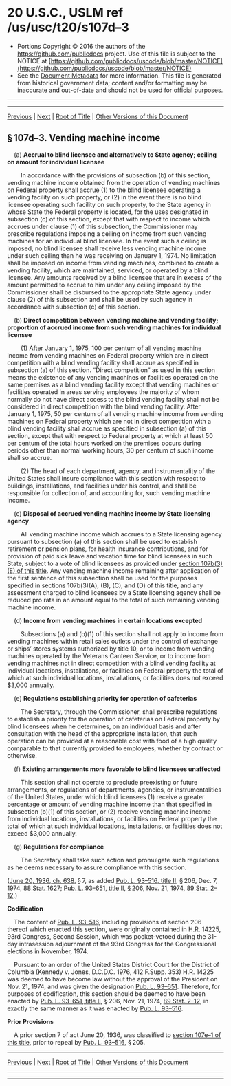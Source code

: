 ---
---

# 20 U.S.C., USLM ref /us/usc/t20/s107d–3

* Portions Copyright © 2016 the authors of the https://github.com/publicdocs project.
  Use of this file is subject to the NOTICE at [https://github.com/publicdocs/uscode/blob/master/NOTICE](https://github.com/publicdocs/uscode/blob/master/NOTICE)
* See the [Document Metadata](././../../../..//README.md) for more information.
  This file is generated from historical government data; content and/or formatting may be inaccurate and out-of-date and should not be used for official purposes.

----------
----------

[Previous](./../../../..//us/usc/t20/ch6A/m__us_usc_t20_s107d–2.md) | [Next](./../../../..//us/usc/t20/ch6A/m__us_usc_t20_s107d–4.md) | [Root of Title](./../../../../) | [Other Versions of this Document](https://publicdocs.github.io/go/links?ns=uslm&ref=%2Fus%2Fusc%2Ft20%2Fs107d%E2%80%933)

## § 107d–3. Vending machine income

    (a) __Accrual to blind licensee and alternatively to State agency; ceiling on amount for individual licensee__ 

        In accordance with the provisions of subsection (b) of this section, vending machine income obtained from the operation of vending machines on Federal property shall accrue (1) to the blind licensee operating a vending facility on such property, or (2) in the event there is no blind licensee operating such facility on such property, to the State agency in whose State the Federal property is located, for the uses designated in subsection (c) of this section, except that with respect to income which accrues under clause (1) of this subsection, the Commissioner may prescribe regulations imposing a ceiling on income from such vending machines for an individual blind licensee. In the event such a ceiling is imposed, no blind licensee shall receive less vending machine income under such ceiling than he was receiving on January 1, 1974. No limitation shall be imposed on income from vending machines, combined to create a vending facility, which are maintained, serviced, or operated by a blind licensee. Any amounts received by a blind licensee that are in excess of the amount permitted to accrue to him under any ceiling imposed by the Commissioner shall be disbursed to the appropriate State agency under clause (2) of this subsection and shall be used by such agency in accordance with subsection (c) of this section.

    (b) __Direct competition between vending machine and vending facility; proportion of accrued income from such vending machines for individual licensee__ 

        (1) After January 1, 1975, 100 per centum of all vending machine income from vending machines on Federal property which are in direct competition with a blind vending facility shall accrue as specified in subsection (a) of this section. “Direct competition” as used in this section means the existence of any vending machines or facilities operated on the same premises as a blind vending facility except that vending machines or facilities operated in areas serving employees the majority of whom normally do not have direct access to the blind vending facility shall not be considered in direct competition with the blind vending facility. After January 1, 1975, 50 per centum of all vending machine income from vending machines on Federal property which are not in direct competition with a blind vending facility shall accrue as specified in subsection (a) of this section, except that with respect to Federal property at which at least 50 per centum of the total hours worked on the premises occurs during periods other than normal working hours, 30 per centum of such income shall so accrue.

        (2) The head of each department, agency, and instrumentality of the United States shall insure compliance with this section with respect to buildings, installations, and facilities under his control, and shall be responsible for collection of, and accounting for, such vending machine income.

    (c) __Disposal of accrued vending machine income by State licensing agency__ 

        All vending machine income which accrues to a State licensing agency pursuant to subsection (a) of this section shall be used to establish retirement or pension plans, for health insurance contributions, and for provision of paid sick leave and vacation time for blind licensees in such State, subject to a vote of blind licensees as provided under [section 107b(3)(E) of this title][/us/usc/t20/s107b/3/E]. Any vending machine income remaining after application of the first sentence of this subsection shall be used for the purposes specified in sections 107b(3)(A), (B), (C), and (D) of this title, and any assessment charged to blind licensees by a State licensing agency shall be reduced pro rata in an amount equal to the total of such remaining vending machine income.

    (d) __Income from vending machines in certain locations excepted__ 

        Subsections (a) and (b)(1) of this section shall not apply to income from vending machines within retail sales outlets under the control of exchange or ships’ stores systems authorized by title 10, or to income from vending machines operated by the Veterans Canteen Service, or to income from vending machines not in direct competition with a blind vending facility at individual locations, installations, or facilities on Federal property the total of which at such individual locations, installations, or facilities does not exceed $3,000 annually.

    (e) __Regulations establishing priority for operation of cafeterias__ 

        The Secretary, through the Commissioner, shall prescribe regulations to establish a priority for the operation of cafeterias on Federal property by blind licensees when he determines, on an individual basis and after consultation with the head of the appropriate installation, that such operation can be provided at a reasonable cost with food of a high quality comparable to that currently provided to employees, whether by contract or otherwise.

    (f) __Existing arrangements more favorable to blind licensees unaffected__ 

        This section shall not operate to preclude preexisting or future arrangements, or regulations of departments, agencies, or instrumentalities of the United States, under which blind licensees (1) receive a greater percentage or amount of vending machine income than that specified in subsection (b)(1) of this section, or (2) receive vending machine income from individual locations, installations, or facilities on Federal property the total of which at such individual locations, installations, or facilities does not exceed $3,000 annually.

    (g) __Regulations for compliance__ 

        The Secretary shall take such action and promulgate such regulations as he deems necessary to assure compliance with this section.

([June 20, 1936, ch. 638][/us/act/1936-06-20/ch638], § 7, as added [Pub. L. 93–516, title II][/us/pl/93/516/tII], § 206, Dec. 7, 1974, [88 Stat. 1627][/us/stat/88/1627]; [Pub. L. 93–651, title II][/us/pl/93/651/tII], § 206, Nov. 21, 1974, [89 Stat. 2–12][/us/stat/89/2-12].)

 __Codification__ 

    The content of [Pub. L. 93–516][/us/pl/93/516], including provisions of section 206 thereof which enacted this section, were originally contained in H.R. 14225, 93rd Congress, Second Session, which was pocket-vetoed during the 31-day intrasession adjournment of the 93rd Congress for the Congressional elections in November, 1974.

    Pursuant to an order of the United States District Court for the District of Columbia (Kennedy v. Jones, D.C.D.C. 1976, 412 F.Supp. 353) H.R. 14225 was deemed to have become law without the approval of the President on Nov. 21, 1974, and was given the designation [Pub. L. 93–651][/us/pl/93/651]. Therefore, for purposes of codification, this section should be deemed to have been enacted by [Pub. L. 93–651, title II][/us/pl/93/651/tII], § 206, Nov. 21, 1974, [89 Stat. 2–12][/us/stat/89/2-12], in exactly the same manner as it was enacted by [Pub. L. 93–516][/us/pl/93/516].

 __Prior Provisions__ 

    A prior section 7 of act June 20, 1936, was classified to [section 107e–1 of this title][/us/usc/t20/s107e–1], prior to repeal by [Pub. L. 93–516][/us/pl/93/516], § 205.

----------

[Previous](./../../../..//us/usc/t20/ch6A/m__us_usc_t20_s107d–2.md) | [Next](./../../../..//us/usc/t20/ch6A/m__us_usc_t20_s107d–4.md) | [Root of Title](./../../../../) | [Other Versions of this Document](https://publicdocs.github.io/go/links?ns=uslm&ref=%2Fus%2Fusc%2Ft20%2Fs107d%E2%80%933)

----------
----------

[/us/usc/t20/s107b/3/E]: https://publicdocs.github.io/go/links?ns=uslm&ref=%2Fus%2Fusc%2Ft20%2Fs107b%2F3%2FE
[/us/act/1936-06-20/ch638]: https://publicdocs.github.io/go/links?ns=uslm&ref=%2Fus%2Fact%2F1936-06-20%2Fch638
[/us/pl/93/516/tII]: https://publicdocs.github.io/go/links?ns=uslm&ref=%2Fus%2Fpl%2F93%2F516%2FtII
[/us/stat/88/1627]: https://publicdocs.github.io/go/links?ns=uslm&ref=%2Fus%2Fstat%2F88%2F1627
[/us/pl/93/651/tII]: https://publicdocs.github.io/go/links?ns=uslm&ref=%2Fus%2Fpl%2F93%2F651%2FtII
[/us/stat/89/2-12]: https://publicdocs.github.io/go/links?ns=uslm&ref=%2Fus%2Fstat%2F89%2F2-12
[/us/pl/93/516]: https://publicdocs.github.io/go/links?ns=uslm&ref=%2Fus%2Fpl%2F93%2F516
[/us/pl/93/651]: https://publicdocs.github.io/go/links?ns=uslm&ref=%2Fus%2Fpl%2F93%2F651
[/us/pl/93/651/tII]: https://publicdocs.github.io/go/links?ns=uslm&ref=%2Fus%2Fpl%2F93%2F651%2FtII
[/us/stat/89/2-12]: https://publicdocs.github.io/go/links?ns=uslm&ref=%2Fus%2Fstat%2F89%2F2-12
[/us/pl/93/516]: https://publicdocs.github.io/go/links?ns=uslm&ref=%2Fus%2Fpl%2F93%2F516
[/us/usc/t20/s107e–1]: https://publicdocs.github.io/go/links?ns=uslm&ref=%2Fus%2Fusc%2Ft20%2Fs107e%E2%80%931
[/us/pl/93/516]: https://publicdocs.github.io/go/links?ns=uslm&ref=%2Fus%2Fpl%2F93%2F516


